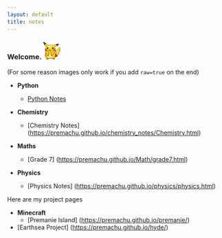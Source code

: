 ```yaml
---
layout: default
title: notes
---
```


### Welcome. ![pikachu](https://github.com/Premachu/premachu.github.io/blob/master/animation.gif?raw=true) 
(For some reason images only work if you add `raw=true` on the end)

* **Python** 
  * [Python Notes](https://premachu.github.io/python/coding_with_python.html)

* **Chemistry** 
  * [Chemistry Notes] (https://premachu.github.io/chemistry_notes/Chemistry.html)
* **Maths** 
  * [Grade 7] (https://premachu.github.io/Math/grade7.html)
* **Physics**
  * [Physics Notes] (https://premachu.github.io/physics/physics.html)  

Here are my project pages

* **Minecraft**
  * [Premanie Island] (https://premachu.github.io/premanie/)
* [Earthsea Project] (https://premachu.github.io/hyde/)


